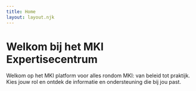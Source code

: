 ```yaml
---
title: Home
layout: layout.njk
---
```


# Welkom bij het MKI Expertisecentrum

Welkom op het MKI platform voor alles rondom MKI: van beleid tot praktijk. Kies jouw rol en ontdek de informatie en ondersteuning die bij jou past.
